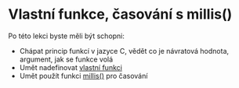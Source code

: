 # Vlastní funkce, časování s millis()
Po této lekci byste měli být schopni:

- Chápat princip funkcí v jazyce C, vědět co je návratová hodnota, argument, jak se funkce volá
- Umět nadefinovat [vlastní funkci](https://www.itnetwork.cz/hardware-pc/arduino/programovaci-jazyk/funkce-a-knihovny)
- Umět použít funkci [millis()](https://bastlirna.hwkitchen.cz/uzitecne-funkce-3/#millis) pro časování
